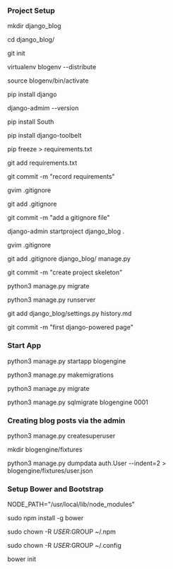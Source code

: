 ### Project Setup

mkdir django_blog

cd django_blog/

git init

virtualenv blogenv --distribute

source blogenv/bin/activate

pip install django

django-admim --version

pip install South

pip install django-toolbelt

pip freeze > requirements.txt

git add requirements.txt

git commit -m "record requirements"

gvim .gitignore

git add .gitignore

git commit -m "add a gitignore file"

django-admin startproject django_blog .

gvim .gitignore

git add .gitignore django_blog/ manage.py

git commit -m "create project skeleton"

python3 manage.py migrate

python3 manage.py runserver

git add django_blog/settings.py history.md

git commit -m "first django-powered page"

### Start App

python3 manage.py startapp blogengine

python3 manage.py makemigrations

python3 manage.py migrate

python3 manage.py sqlmigrate blogengine 0001

### Creating blog posts via the admin

python3 manage.py createsuperuser

mkdir blogengine/fixtures

python3 manage.py dumpdata auth.User --indent=2 > blogengine/fixtures/user.json

### Setup Bower and Bootstrap

NODE_PATH="/usr/local/lib/node_modules"

sudo npm install -g bower

sudo chown -R $USER:$GROUP ~/.npm

sudo chown -R $USER:$GROUP ~/.config

bower init
